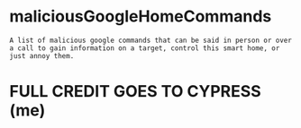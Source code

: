 # maliciousGoogleHomeCommands

```
A list of malicious google commands that can be said in person or over a call to gain information on a target, control this smart home, or just annoy them.
```
# FULL CREDIT GOES TO CYPRESS (me)

